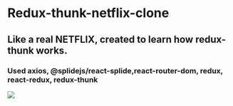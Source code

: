 # Redux-thunk-netflix-clone

<h2>Like a real NETFLIX, created to learn how redux-thunk works.</h2>

<h3>Used axios, @splidejs/react-splide,react-router-dom, redux, react-redux, redux-thunk</h3>

<img src= "gif-2.gif">